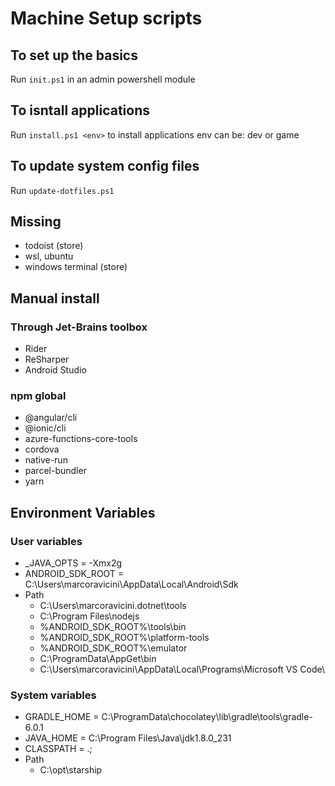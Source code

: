 # Machine Setup scripts

## To set up the basics
Run `init.ps1` in an admin powershell module

## To isntall applications

Run `install.ps1 <env>` to install applications
env can be: dev or game

## To update system config files

Run `update-dotfiles.ps1`

## Missing

- todoist (store)
- wsl, ubuntu
- windows terminal (store)

## Manual install

### Through Jet-Brains toolbox
- Rider
- ReSharper
- Android Studio

### npm global

- @angular/cli
- @ionic/cli
- azure-functions-core-tools
- cordova
- native-run
- parcel-bundler
- yarn

## Environment Variables

### User variables
- _JAVA_OPTS = -Xmx2g
- ANDROID_SDK_ROOT = C:\Users\marcoravicini\AppData\Local\Android\Sdk
- Path 
  - C:\Users\marcoravicini\.dotnet\tools
  - C:\Program Files\nodejs
  - %ANDROID_SDK_ROOT%\tools\bin
  - %ANDROID_SDK_ROOT%\platform-tools
  - %ANDROID_SDK_ROOT%\emulator
  - C:\ProgramData\AppGet\bin
  - C:\Users\marcoravicini\AppData\Local\Programs\Microsoft VS Code\

### System variables
- GRADLE_HOME = C:\ProgramData\chocolatey\lib\gradle\tools\gradle-6.0.1
- JAVA_HOME = C:\Program Files\Java\jdk1.8.0_231
- CLASSPATH = .;
- Path
  - C:\opt\starship
